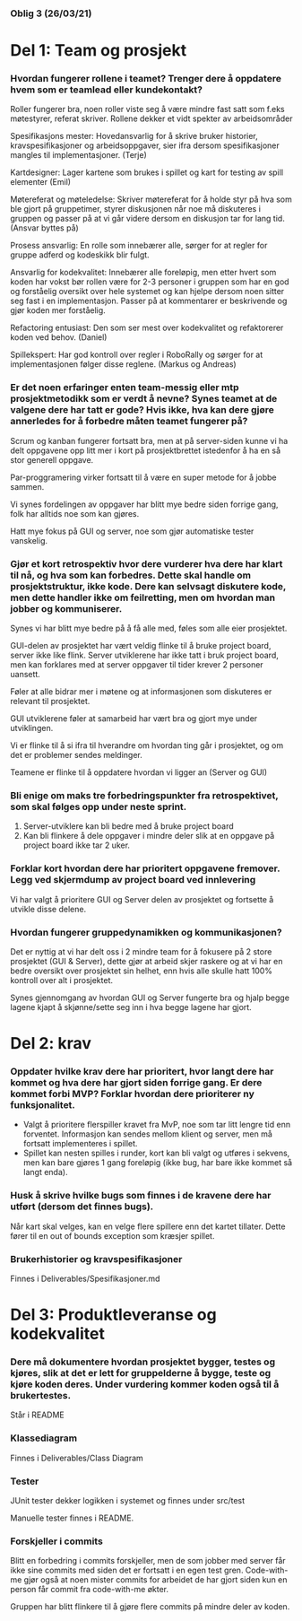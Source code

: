### **Oblig 3 (26/03/21)**

# **Del 1: Team og prosjekt**

### **Hvordan fungerer rollene i teamet? Trenger dere å oppdatere hvem som er teamlead eller kundekontakt?**

Roller fungerer bra, noen roller viste seg å være mindre fast satt som f.eks møtestyrer, referat skriver. Rollene dekker et vidt spekter av arbeidsområder

Spesifikasjons mester: Hovedansvarlig for å skrive bruker historier, kravspesifikasjoner og arbeidsoppgaver, sier ifra dersom spesifikasjoner mangles til implementasjoner. (Terje)

Kartdesigner: Lager kartene som brukes i spillet og kart for testing av spill elementer (Emil)

Møtereferat og møteledelse: Skriver møtereferat for å holde styr på hva som ble gjort på gruppetimer, styrer diskusjonen når noe må diskuteres i gruppen og passer på at vi går videre dersom en diskusjon tar for lang tid. (Ansvar byttes på)

Prosess ansvarlig: En rolle som innebærer alle, sørger for at regler for gruppe adferd og kodeskikk blir fulgt.

Ansvarlig for kodekvalitet: Innebærer alle foreløpig, men etter hvert som koden har vokst bør rollen være for 2-3 personer i gruppen som har en god og forståelig oversikt over hele systemet og kan hjelpe dersom noen sitter seg fast i en implementasjon. Passer på at kommentarer er beskrivende og gjør koden mer forståelig.

Refactoring entusiast: Den som ser mest over kodekvalitet og refaktorerer koden ved behov. (Daniel)

Spillekspert: Har god kontroll over regler i RoboRally og sørger for at implementasjonen følger disse reglene. (Markus og Andreas)

### **Er det noen erfaringer enten team-messig eller mtp prosjektmetodikk som er verdt å nevne? Synes teamet at de valgene dere har tatt er gode? Hvis ikke, hva kan dere gjøre annerledes for å forbedre måten teamet fungerer på?**

Scrum og kanban fungerer fortsatt bra, men at på server-siden kunne vi ha delt oppgavene opp litt mer i kort på prosjektbrettet istedenfor å ha en så stor generell oppgave.

Par-proggramering virker fortsatt til å være en super metode for å jobbe sammen.

Vi synes fordelingen av oppgaver har blitt mye bedre siden forrige gang, folk har alltids noe som kan gjøres.

Hatt mye fokus på GUI og server, noe som gjør automatiske tester vanskelig.

### **Gjør et kort retrospektiv hvor dere vurderer hva dere har klart til nå, og hva som kan forbedres. Dette skal handle om prosjektstruktur, ikke kode. Dere kan selvsagt diskutere kode, men dette handler ikke om feilretting, men om hvordan man jobber og kommuniserer.**

Synes vi har blitt mye bedre på å få alle med, føles som alle eier prosjektet.

GUI-delen av prosjektet har vært veldig flinke til å bruke project board, server ikke like flink. Server utviklerene har ikke tatt i bruk project board, men kan forklares med at server oppgaver til tider krever 2 personer uansett.

Føler at alle bidrar mer i møtene og at informasjonen som diskuteres er relevant til prosjektet.

GUI utviklerene føler at samarbeid har vært bra og gjort mye under utviklingen.

Vi er flinke til å si ifra til hverandre om hvordan ting går i prosjektet, og om det er problemer sendes meldinger.

Teamene er flinke til å oppdatere hvordan vi ligger an (Server og GUI)

### **Bli enige om maks tre forbedringspunkter fra retrospektivet, som skal følges opp under neste sprint.**

1. Server-utviklere kan bli bedre med å bruke project board
2. Kan bli flinkere å dele oppgaver i mindre deler slik at en oppgave på project board ikke tar 2 uker.

### **Forklar kort hvordan dere har prioritert oppgavene fremover. Legg ved skjermdump av project board ved innlevering**

Vi har valgt å prioritere GUI og Server delen av prosjektet og fortsette å utvikle disse delene.

### **Hvordan fungerer gruppedynamikken og kommunikasjonen?**

Det er nyttig at vi har delt oss i 2 mindre team for å fokusere på 2 store prosjektet (GUI &amp; Server), dette gjør at arbeid skjer raskere og at vi har en bedre oversikt over prosjektet sin helhet, enn hvis alle skulle hatt 100% kontroll over alt i prosjektet.

Synes gjennomgang av hvordan GUI og Server fungerte bra og hjalp begge lagene kjapt å skjønne/sette seg inn i hva begge lagene har gjort.

# **Del 2: krav**

### **Oppdater hvilke krav dere har prioritert, hvor langt dere har kommet og hva dere har gjort siden forrige gang. Er dere kommet forbi MVP? Forklar hvordan dere prioriterer ny funksjonalitet.**

- Valgt å prioritere flerspiller kravet fra MvP, noe som tar litt lengre tid enn forventet. Informasjon kan sendes mellom klient og server, men må fortsatt implementeres i spillet.
- Spillet kan nesten spilles i runder, kort kan bli valgt og utføres i sekvens, men kan bare gjøres 1 gang foreløpig (ikke bug, har bare ikke kommet så langt enda).

### **Husk å skrive hvilke bugs som finnes i de kravene dere har utført (dersom det finnes bugs).**

Når kart skal velges, kan en velge flere spillere enn det kartet tillater. Dette fører til en out of bounds exception som kræsjer spillet.

### **Brukerhistorier og kravspesifikasjoner**

Finnes i Deliverables/Spesifikasjoner.md

# **Del 3: Produktleveranse og kodekvalitet**

### **Dere må dokumentere hvordan prosjektet bygger, testes og kjøres, slik at det er lett for gruppelderne å bygge, teste og kjøre koden deres. Under vurdering kommer koden også til å brukertestes.**

Står i README

### **Klassediagram**

Finnes i Deliverables/Class Diagram

### **Tester**

JUnit tester dekker logikken i systemet og finnes under src/test

Manuelle tester finnes i README.

### **Forskjeller i commits**

Blitt en forbedring i commits forskjeller, men de som jobber med server får ikke sine commits med siden det er fortsatt i en egen test gren. Code-with-me gjør også at noen mister commits for arbeidet de har gjort siden kun en person får commit fra code-with-me økter.

Gruppen har blitt flinkere til å gjøre flere commits på mindre deler av koden.
